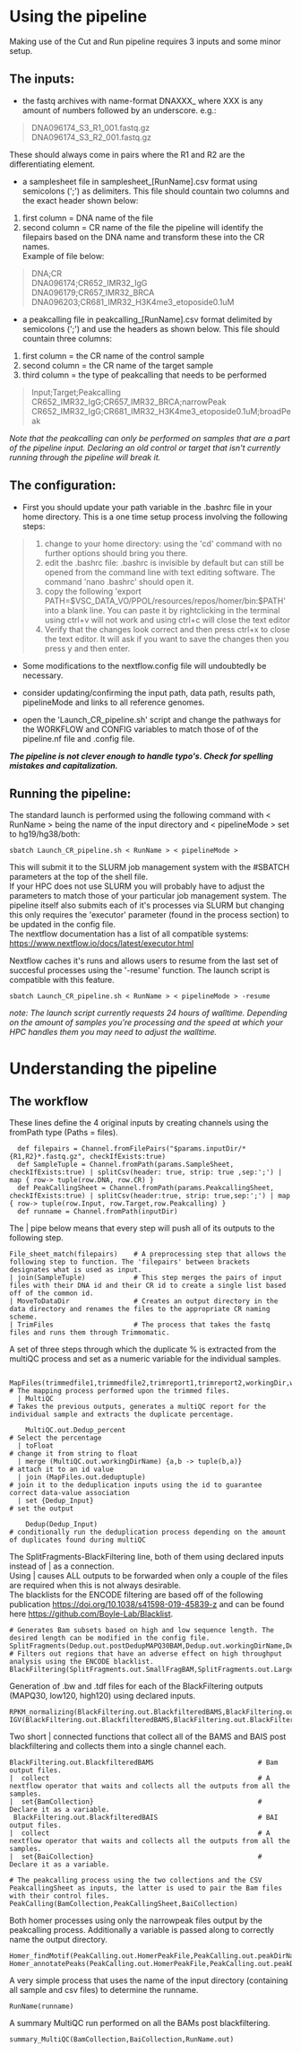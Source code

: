 
# Using the pipeline

Making use of the Cut and Run pipeline requires 3 inputs and some minor
setup.

## The inputs: 
- the fastq archives with name-format DNAXXX\_ where XXX is any amount of numbers followed by an underscore. e.g.:
> DNA096174_S3_R1_001.fastq.gz  
> DNA096174_S3_R2_001.fastq.gz

These should always come in pairs where the R1 and R2 are the differentiating element.

- a samplesheet file in samplesheet_[RunName].csv format using semicolons (';') as delimiters. This file should countain two columns and the exact header shown below: 
1. first column = DNA name of the file 
2. second column = CR name of the file the pipeline will identify the filepairs based on the DNA name and transform these into the CR names.  
  Example of file below:

> DNA;CR  
> DNA096174;CR652_IMR32_IgG  
> DNA096179;CR657_IMR32_BRCA  
> DNA096203;CR681_IMR32_H3K4me3_etoposide0.1uM

- a peakcalling file in peakcalling_[RunName].csv format delimited by semicolons (';') and use the headers as shown below. This file should countain three columns: 
1. first column = the CR name of the control sample 
2. second column = the CR name of the target sample 
3. third column = the type of peakcalling that needs to be performed

> Input;Target;Peakcalling  
> CR652_IMR32_IgG;CR657_IMR32_BRCA;narrowPeak  
> CR652_IMR32_IgG;CR681_IMR32_H3K4me3_etoposide0.1uM;broadPeak

*Note that the peakcalling can only be performed on samples that are a part of the pipeline input.*
*Declaring an old control or target that isn't currently running through the pipeline will break it.*

## The configuration:

- First you should update your path variable in the .bashrc file in your home directory. This is a one time setup process involving the following steps: 
> 1. change to your home directory: using the \'cd\' command with no further options should bring you there. 
> 2. edit the .bashrc file: .bashrc is invisible by default but can still be opened from the command line with text editing software. The command \'nano .bashrc\' should open it. 
> 3. copy the following \'export PATH=\$VSC_DATA_VO/PPOL/resources/repos/homer/bin:\$PATH\' into a blank line. You can paste it by rightclicking in the terminal using ctrl+v will not work and using ctrl+c will close the text editor
> 4. Verify that the changes look correct and then press ctrl+x to close the text editor. It will ask if you want to save the changes then you press y and then enter.

- Some modifications to the nextflow.config file will undoubtedly be necessary.

- consider updating/confirming the input path, data path, results path, pipelineMode and links to all reference genomes.

- open the 'Launch_CR_pipeline.sh' script and change the pathways for the WORKFLOW and CONFIG variables to match those of of the pipeline.nf file and .config file.

***The pipeline is not clever enough to handle typo's. Check for spelling mistakes and capitalization.***

## Running the pipeline:

The standard launch is performed using the following command with < RunName > being the name of the input directory and < pipelineMode > set to hg19/hg38/both:
```
sbatch Launch_CR_pipeline.sh < RunName > < pipelineMode >
```
This will submit it to the SLURM job management system with the #SBATCH parameters at the top of the shell file.  
If your HPC does not use SLURM you will probably have to adjust the parameters to match those of your particular job management system. The pipeline itself also submits each of it's processes via SLURM but changing this only requires the 'executor' parameter (found in the process section) to be updated in the config file.  
The nextflow documentation has a list of all compatible systems: https://www.nextflow.io/docs/latest/executor.html  

Nextflow caches it's runs and allows users to resume from the last set of succesful processes using the '-resume' function. The launch script is compatible with this feature.
```
sbatch Launch_CR_pipeline.sh < RunName > < pipelineMode > -resume 
```
*note: The launch script currently requests 24 hours of walltime. Depending on the amount of samples you're processing and the speed at which your HPC handles them you may need to adjust the walltime.*
# Understanding the pipeline 

## The workflow

These lines define the 4 original inputs by creating channels using the fromPath type (Paths = files).
```
  def filepairs = Channel.fromFilePairs("$params.inputDir/*{R1,R2}*.fastq.gz", checkIfExists:true) 
  def SampleTuple = Channel.fromPath(params.SampleSheet, checkIfExists:true) | splitCsv(header: true, strip: true ,sep:';') | map { row-> tuple(row.DNA, row.CR) }
  def PeakCallingSheet = Channel.fromPath(params.PeakcallingSheet, checkIfExists:true) | splitCsv(header:true, strip: true,sep:';') | map { row-> tuple(row.Input, row.Target,row.Peakcalling) }
  def runname = Channel.fromPath(inputDir)
```

The | pipe below means that every step will push all of its outputs to the following step. 
```
File_sheet_match(filepairs)    # A preprocessing step that allows the following step to function. The 'filepairs' between brackets designates what is used as input. 
| join(SampleTuple)            # This step merges the pairs of input files with their DNA id and their CR id to create a single list based off of the common id.
| MoveToDataDir                # Creates an output directory in the data directory and renames the files to the appropriate CR naming scheme. 
| TrimFiles                    # The process that takes the fastq files and runs them through Trimmomatic. 
```

A set of three steps through which the duplicate % is extracted from the multiQC process and set as a numeric variable for the individual
samples. 
```
    MapFiles(trimmedfile1,trimmedfile2,trimreport1,trimreport2,workingDir,workingDirName) # The mapping process performed upon the trimmed files.
  | MultiQC                                                                               # Takes the previous outputs, generates a multiQC report for the individual sample and extracts the duplicate percentage.
    
    MultiQC.out.Dedup_percent                                                             # Select the percentage
  | toFloat                                                                               # change it from string to float
  | merge (MultiQC.out.workingDirName) {a,b -> tuple(b,a)}                                # attach it to an id value
  | join (MapFiles.out.deduptuple)                                                        # join it to the deduplication inputs using the id to guarantee correct data-value association
  | set {Dedup_Input}                                                                     # set the output
  
    Dedup(Dedup_Input)                                                                    # conditionally run the deduplication process depending on the amount of duplicates found during multiQC
```

The SplitFragments-BlackFiltering line, both  of them using declared inputs instead of | as a connection.  
Using | causes ALL outputs to be forwarded when only a couple of the files are required when this is not always desirable.  
The blacklists for the ENCODE filtering are based off of the following publication https://doi.org/10.1038/s41598-019-45839-z and can be found here https://github.com/Boyle-Lab/Blacklist.
```
# Generates Bam subsets based on high and low sequence length. The desired length can be modified in the config file. 
SplitFragments(Dedup.out.postDedupMAPQ30BAM,Dedup.out.workingDirName,Dedup.out.dedupBAI) 
# Filters out regions that have an adverse effect on high throughput analysis using the ENCODE blacklist.
BlackFiltering(SplitFragments.out.SmallFragBAM,SplitFragments.out.LargeFragBAM,SplitFragments.out.workingDirName,Dedup.out.postDedupMAPQ30BAM,SplitFragments.out.splitFragBAI)
```

Generation of .bw and .tdf files for each of the BlackFiltering outputs (MAPQ30, low120, high120) using declared inputs.
```
RPKM_normalizing(BlackFiltering.out.BlackfilteredBAMS,BlackFiltering.out.BlackFilterBaseName,BlackFiltering.out.BlackfilteredBAIS)
IGV(BlackFiltering.out.BlackfilteredBAMS,BlackFiltering.out.BlackFilterBaseName,BlackFiltering.out.BlackfilteredBAIS)
```

Two short | connected functions that collect all of the BAMS and BAIS post blackfiltering and collects them into a single channel each.
```
BlackFiltering.out.BlackfilteredBAMS                          # Bam output files.
|  collect                                                    # A nextflow operator that waits and collects all the outputs from all the samples.
|  set{BamCollection}                                         # Declare it as a variable.
 BlackFiltering.out.BlackfilteredBAIS                         # BAI output files.
|  collect                                                    # A nextflow operator that waits and collects all the outputs from all the samples.
|  set{BaiCollection}                                         # Declare it as a variable.
    
# The peakcalling process using the two collections and the CSV PeakcallingSheet as inputs, the latter is used to pair the Bam files with their control files.
PeakCalling(BamCollection,PeakCallingSheet,BaiCollection)
```
Both homer processes using only the narrowpeak files output by the peakcalling process. Additionally a variable is passed along to correctly name the output directory.
```
Homer_findMotif(PeakCalling.out.HomerPeakFile,PeakCalling.out.peakDirName)
Homer_annotatePeaks(PeakCalling.out.HomerPeakFile,PeakCalling.out.peakDirName)
```
A very simple process that uses the name of the input directory (containing all sample and csv files) to determine the runname.
```
RunName(runname)
```
A summary MultiQC run performed on all the BAMs post blackfiltering.
```
summary_MultiQC(BamCollection,BaiCollection,RunName.out)
```
